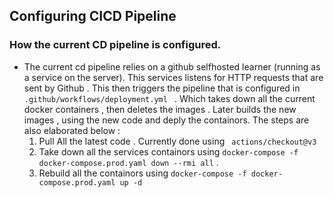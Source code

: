 ## Configuring CICD Pipeline

### How the current CD pipeline is configured.

- The current cd pipeline relies on a github selfhosted learner (running as a service on the server). This services listens for HTTP requests that are sent by Github . This then triggers the pipeline that is configured in ```.github/workflows/deployment.yml ``` . Which takes down all the current docker containers , then deletes the images . Later builds the new images , using the new code and deply the containors. The steps are also elaborated below :
  1. Pull All the latest code . Currently done using ``` actions/checkout@v3```
  2. Take down all the services containors using ``` docker-compose -f docker-compose.prod.yaml down --rmi all ``` .
  3. Rebuild all the containors using ```docker-compose -f docker-compose.prod.yaml up -d```



